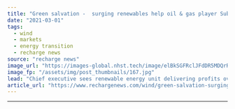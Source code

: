 ```yaml
---
title: "Green salvation -  surging renewables help oil & gas player Subsea 7 through tough year"
date: "2021-03-01"
tags: 
  - wind
  - markets
  - energy transition
  - recharge news
source: "recharge news"
image_url: "https://images-global.nhst.tech/image/elBkSGFRclJFdDR5MDQrR2VzbjJVU0owMWVYYlMzZDRyUnF1dVBFakJZaz0=/nhst/binary/efe3f63cdddca6e588a321775c5a94a5"
image_fp: "/assets/img/post_thumbnails/167.jpg"
lead: "Chief executive sees renewable energy unit delivering profits over $1bn and Ebitda margins of over 10%"
article_url: "https://www.rechargenews.com/wind/green-salvation-surging-renewables-help-oil-gas-player-subsea-7-through-tough-year/2-1-971493"
---
```


---
